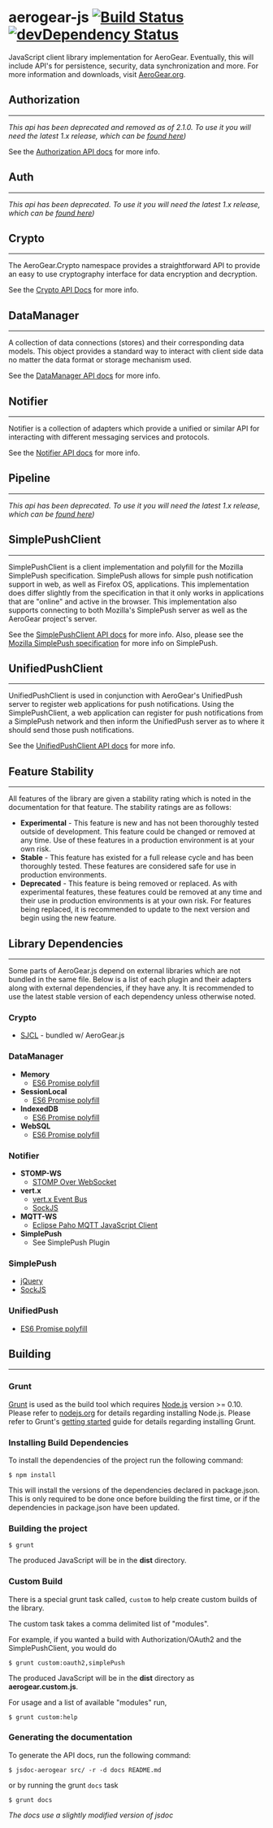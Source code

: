 # aerogear-js [![Build Status](https://travis-ci.org/aerogear/aerogear-js.png)](https://travis-ci.org/aerogear/aerogear-js) [![devDependency Status](https://david-dm.org/aerogear/aerogear-js/dev-status.png)](https://david-dm.org/aerogear/aerogear-js#info=devDependencies) #

JavaScript client library implementation for AeroGear. Eventually, this will include API's for persistence, security, data synchronization and more. For more information and downloads, visit [AeroGear.org](http://aerogear.org/javascript).

## Authorization
- - -

_This api has been deprecated and removed as of 2.1.0.  To use it you will need the latest 1.x release, which can be [found here](https://github.com/aerogear/aerogear-js/tree/1.x))_

See the [Authorization API docs](http://aerogear.org/docs/specs/aerogear-js/AeroGear.Authorization.html) for more info.

## Auth
- - -

_This api has been deprecated.  To use it you will need the latest 1.x release, which can be [found here](https://github.com/aerogear/aerogear-js/tree/1.x))_

## Crypto
- - -

The AeroGear.Crypto namespace provides a straightforward API to provide an easy to use cryptography interface for data encryption and decryption.

See the [Crypto API Docs](http://aerogear.org/docs/specs/aerogear-js/AeroGear.Crypto.html) for more info.

## DataManager
- - -

A collection of data connections (stores) and their corresponding data models. This object provides a standard way to interact with client side data no matter the data format or storage mechanism used.

See the [DataManager API docs](http://aerogear.org/docs/specs/aerogear-js/AeroGear.DataManager.html) for more info.

## Notifier
- - -

Notifier is a collection of adapters which provide a unified or similar API for interacting with different messaging services and protocols.

See the [Notifier API docs](http://aerogear.org/docs/specs/aerogear-js/AeroGear.Notifier.html) for more info.

## Pipeline
- - -

_This api has been deprecated.  To use it you will need the latest 1.x release, which can be [found here](https://github.com/aerogear/aerogear-js/tree/1.x))_

## SimplePushClient
- - -

SimplePushClient is a client implementation and polyfill for the Mozilla SimplePush specification. SimplePush allows for simple push notification support in web, as well as Firefox OS, applications. This implementation does differ slightly from the specification in that it only works in applications that are "online" and active in the browser. This implementation also supports connecting to both Mozilla's SimplePush server as well as the AeroGear project's server.

See the [SimplePushClient API docs](http://aerogear.org/docs/specs/aerogear-js/AeroGear.SimplePushClient.html) for more info. Also, please see the [Mozilla SimplePush specification](https://wiki.mozilla.org/WebAPI/SimplePush) for more info on SimplePush.

## UnifiedPushClient
- - -

UnifiedPushClient is used in conjunction with AeroGear's UnifiedPush server to register web applications for push notifications. Using the SimplePushClient, a web application can register for push notifications from a SimplePush network and then inform the UnifiedPush server as to where it should send those push notifications.

See the [UnifiedPushClient API docs](http://aerogear.org/docs/specs/aerogear-js/AeroGear.UnifiedPushClient.html) for more info.

## Feature Stability
- - -

All features of the library are given a stability rating which is noted in the documentation for that feature. The stability ratings are as follows:

* <strong class="labelExperimental">Experimental</strong> - This feature is new and has not been thoroughly tested outside of development. This feature could be changed or removed at any time. Use of these features in a production environment is at your own risk.
* <strong class="labelStable">Stable</strong> - This feature has existed for a full release cycle and has been thoroughly tested. These features are considered safe for use in production environments.
* <strong class="labelDeprecated">Deprecated</strong> - This feature is being removed or replaced. As with experimental features, these features could be removed at any time and their use in production environments is at your own risk. For features being replaced, it is recommended to update to the next version and begin using the new feature.

## Library Dependencies
- - -

Some parts of AeroGear.js depend on external libraries which are not bundled in the same file. Below is a list of each plugin and their adapters along with external dependencies, if they have any. It is recommended to use the latest stable version of each dependency unless otherwise noted.

### Crypto
* [SJCL](https://github.com/bitwiseshiftleft/sjcl) - bundled w/ AeroGear.js

### DataManager

* **Memory**
    * [ES6 Promise polyfill](https://github.com/jakearchibald/es6-promise)
* **SessionLocal**
    * [ES6 Promise polyfill](https://github.com/jakearchibald/es6-promise)
* **IndexedDB**
    * [ES6 Promise polyfill](https://github.com/jakearchibald/es6-promise)
* **WebSQL**
    * [ES6 Promise polyfill](https://github.com/jakearchibald/es6-promise)

### Notifier

* **STOMP-WS**
    * [STOMP Over WebSocket](https://github.com/jmesnil/stomp-websocket/)
* **vert.x**
    * [vert.x Event Bus](http://vertx.io/downloads.html)
    * [SockJS](http://cdn.sockjs.org/)
* **MQTT-WS**
    * [Eclipse Paho MQTT JavaScript Client](http://download.eclipse.org/paho/1.0/paho.javascript-1.0.0.zip)
* **SimplePush**
    * See SimplePush Plugin

### SimplePush
* [jQuery](http://jquery.com/download/)
* [SockJS](http://cdn.sockjs.org/)

### UnifiedPush
* [ES6 Promise polyfill](https://github.com/jakearchibald/es6-promise)

## Building
- - -

### Grunt

[Grunt](http://gruntjs.com/) is used as the build tool which requires [Node.js](http://nodejs.org/) version >= 0.10.
Please refer to [nodejs.org](http://nodejs.org) for details regarding installing Node.js.
Please refer to Grunt's [getting started](http://gruntjs.com/getting-started) guide for details regarding installing Grunt.

### Installing Build Dependencies
To install the dependencies of the project run the following command:

    $ npm install

This will install the versions of the dependencies declared in package.json. This is only required to be done once before
building the first time, or if the dependencies in package.json have been updated.

### Building the project

    $ grunt

The produced JavaScript will be in the __dist__ directory.

### Custom Build

There is a special grunt task called, `custom` to help create custom builds of the library.

The custom task takes a comma delimited list of "modules".

For example, if you wanted a build with Authorization/OAuth2 and the SimplePushClient, you would do

    $ grunt custom:oauth2,simplePush

The produced JavaScript will be in the __dist__ directory as __aerogear.custom.js__.

For usage and a list of available "modules" run,

    $ grunt custom:help

### Generating the documentation
To generate the API docs, run the following command:

    $ jsdoc-aerogear src/ -r -d docs README.md

or by running the grunt `docs` task

    $ grunt docs

_The docs use a slightly modified version of jsdoc_
